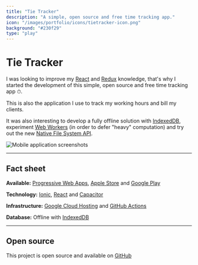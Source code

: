 ```yaml
---
title: "Tie Tracker"
description: "A simple, open source and free time tracking app."
icon: "/images/portfolio/icons/tietracker-icon.png"
background: "#230f29"
type: "play"
---
```


# Tie Tracker

I was looking to improve my [React](https://reactjs.org/) and [Redux](https://react-redux.js.org/) knowledge, that's why I started the development of this simple, open source and free time tracking app ⏱.️

This is also the application I use to track my working hours and bill my clients.

It was also interesting to develop a fully offline solution with [IndexedDB](https://developer.mozilla.org/en-US/docs/Web/API/IndexedDB_API), experiment [Web Workers](https://developer.mozilla.org/en-US/docs/Web/API/Web_Workers_API/Using_web_workers) (in order to defer "heavy" computation) and try out the new [Native File System API](https://web.dev/native-file-system/).

![Mobile application screenshots](/images/portfolio/screenshots/tietracker.webp)

---

## Fact sheet

**Available:** [Progressive Web Apps](https://tietracker.com/), [Apple Store](https://itunes.apple.com/app/id1493399075) and [Google Play](https://play.google.com/store/apps/details?id=com.tietracker.app)

**Technology:** [Ionic](https://ionicframework.com/), [React](https://reactjs.org/) and [Capacitor](https://capacitor.ionicframework.com/)

**Infrastructure:** [Google Cloud Hosting](https://firebase.google.com/) and [GitHub Actions](https://github.com/peterpeterparker/tietracker/tree/master/.github/workflows)

**Database:** Offline with [IndexedDB](https://developer.mozilla.org/en-US/docs/Web/API/IndexedDB_API)

---

## Open source

This project is open source and available on [GitHub](https://github.com/peterpeterparker/tietracker)
